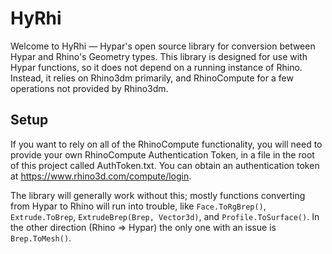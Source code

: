 # HyRhi

Welcome to HyRhi — Hypar's open source library for conversion between Hypar and Rhino's Geometry types. This library is designed for use with Hypar functions, so it does not depend on a running instance of Rhino. Instead, it relies on Rhino3dm primarily, and RhinoCompute for a few operations not provided by Rhino3dm.

## Setup

If you want to rely on all of the RhinoCompute functionality, you will need to provide your own RhinoCompute Authentication Token, in a file in the root of this project called AuthToken.txt. You can obtain an authentication token at https://www.rhino3d.com/compute/login.

The library will generally work without this; mostly functions converting from Hypar to Rhino will run into trouble, like `Face.ToRgBrep()`, `Extrude.ToBrep`, `ExtrudeBrep(Brep, Vector3d)`, and `Profile.ToSurface()`. In the other direction (Rhino => Hypar) the only one with an issue is `Brep.ToMesh()`.
